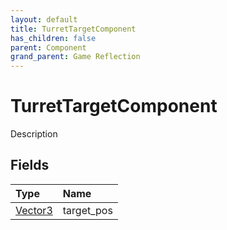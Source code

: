 ```yaml
---
layout: default
title: TurretTargetComponent
has_children: false
parent: Component
grand_parent: Game Reflection
---
```

# TurretTargetComponent
Description 

## Fields

| Type | Name |
|:-------------|:--------------|
| [Vector3](/docs/game-reflection/classes/vector3) | target_pos |

